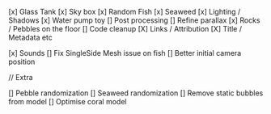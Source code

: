 [x] Glass Tank
[x] Sky box
[x] Random Fish
[x] Seaweed
[x] Lighting / Shadows
[x] Water pump toy
[] Post processing
[] Refine parallax
[x] Rocks / Pebbles on the floor
[] Code cleanup
[X] Links / Attribution
[X] Title / Metadata etc

[x] Sounds
[] Fix SingleSide Mesh issue on fish
[] Better initial camera position

<!-- Bugs -->

// Extra

[] Pebble randomization
[] Seaweed randomization
[] Remove static bubbles from model
[] Optimise coral model
